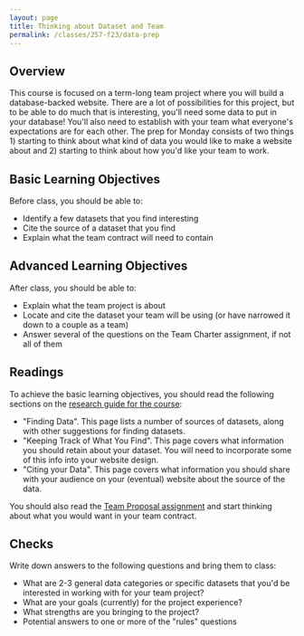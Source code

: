 ```yaml
---
layout: page
title: Thinking about Dataset and Team
permalink: /classes/257-f23/data-prep
---
```


## Overview
This course is focused on a term-long team project where you will build a database-backed website. There are a lot of possibilities for this project, but to be able to do much that is interesting, you'll need some data to put in your database! You'll also need to establish with your team what everyone's expectations are for each other. The prep for Monday consists of two things 1) starting to think about what kind of data you would like to make a website about and 2) starting to think about how you'd like your team to work.

## Basic Learning Objectives

Before class, you should be able to:
* Identify a few datasets that you find interesting
* Cite the source of a dataset that you find
* Explain what the team contract will need to contain

## Advanced Learning Objectives
After class, you should be able to:
* Explain what the team project is about
* Locate and cite the dataset your team will be using (or have narrowed it down to a couple as a team)
* Answer several of the questions on the Team Charter assignment, if not all of them

## Readings
To achieve the basic learning objectives, you should read the following sections on the [research guide for the course](https://gouldguides.carleton.edu/cs257):

* "Finding Data". This page lists a number of sources of datasets, along with other suggestions for finding datasets.
* "Keeping Track of What You Find". This page covers what information you should retain about your dataset. You will need to incorporate some of this info into your website design.
* "Citing your Data". This page covers what information you should share with your audience on your (eventual) website about the source of the data.

You should also read the [Team Proposal assignment](project-proposal) and start thinking about what you would want in your team contract.

## Checks
Write down answers to the following questions and bring them to class:
* What are 2-3 general data categories or specific datasets that you'd be interested in working with for your team project?
* What are your goals (currently) for the project experience?
* What strengths are you bringing to the project?
* Potential answers to one or more of the "rules" questions